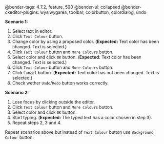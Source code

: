 @bender-tags: 4.7.2, feature, 590
@bender-ui: collapsed
@bender-ckeditor-plugins: wysiwygarea, toolbar, colorbutton, colordialog, undo

**Scenario 1:**

1. Select text in editor.
2. Click `Text Colour` button.
3. Change color by using a proposed color. (**Expected:** Text color has been changed. Text is selected.)
4. Click `Text Colour` button and `More Colours` button.
5. Select color and click `OK` button. (**Expected:** Text color has been changed. Text is selected.)
6. Click `Text Colour` button and `More Colours` button.
7. Click `Cancel` button. (**Expected:** Text color has not been changed. Text is selected.)
8. Check wether `Undo`/`Redo` button works correctly.

**Scenario 2:**

1. Lose focus by clicking outside the editor.
2. Click `Text Colour` button and `More Colours` button.
3. Select color and click `OK` button.
4. Start typing. (**Expected:** The typed text has a color chosen in step 3).
5. Repeat steps 2, 3 and 4.

Repeat scenarios above but instead of `Text Colour` button use `Background Colour` button.